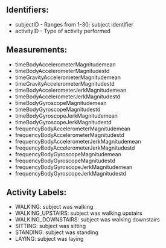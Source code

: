 **Identifiers:**
------
* subjectID - Ranges from 1-30; subject identifier
* activityID - Type of activity performed

**Measurements:**
--------
* timeBodyAccelerometerMagnitudemean 
* timeBodyAccelerometerMagnitudestd 
* timeGravityAccelerometerMagnitudemean
* timeGravityAccelerometerMagnitudestd 
* timeBodyAccelerometerJerkMagnitudemean 
* timeBodyAccelerometerJerkMagnitudestd
* timeBodyGyroscopeMagnitudemean 
* timeBodyGyroscopeMagnitudestd 
* timeBodyGyroscopeJerkMagnitudemean
* timeBodyGyroscopeJerkMagnitudestd 
* frequencyBodyAccelerometerMagnitudemean 
* frequencyBodyAccelerometerMagnitudestd
* frequencyBodyAccelerometerJerkMagnitudemean 
* frequencyBodyAccelerometerJerkMagnitudestd 
* frequencyBodyGyroscopeMagnitudemean
* frequencyBodyGyroscopeMagnitudestd 
* frequencyBodyGyroscopeJerkMagnitudemean 
* frequencyBodyGyroscopeJerkMagnitudestd


**Activity Labels:**
----

* WALKING: subject was walking 
* WALKING_UPSTAIRS: subject was walking upstairs
* WALKING_DOWNSTAIRS: subject was walking downstairs 
* SITTING: subject was sitting 
* STANDING: subject was standing 
* LAYING: subject was laying